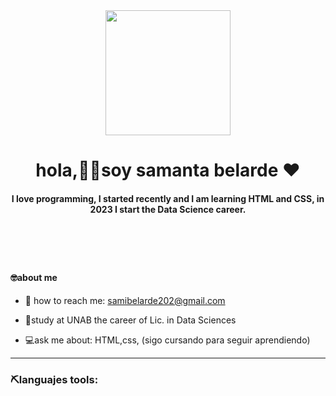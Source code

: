 <header>
        <div align="center">
            <img src="https://media.giphy.com/media/scZPhLqaVOM1qG4lT9/giphy.gif" alt="" width="200">
            <h1 align="center">hola,👋🏼soy samanta belarde ❤️</h1>
            <h4 align="center">I love programming, I started recently and I am learning HTML and CSS, in 2023 I start the Data Science career.</h4>
        </div>
    </header>
    <br>
    <div>
        <h4>🤓about me</h4>
        <ul>
            <li><p>📧 how to reach me: <a href="https://mail.google.com/mail/u/0/?zx=h9y0tdav605d#inbox/FMfcgzGrbRZwfvpNhpjvDhFhNztHdwpr">samibelarde202@gmail.com</a></p></li>
               <li> <p>🏫study at UNAB the career of Lic. in Data Sciences</p></li>
          <li><p> 💻ask me about: HTML,css, (sigo cursando para seguir aprendiendo)</p></li>
  </ul>
    </div>
    <hr>
    <div align="left">
        <h3>⛏️languajes tools: </h3>
  
